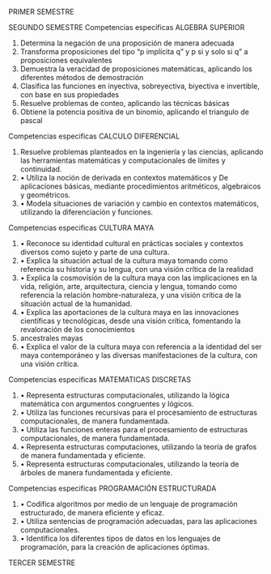 PRIMER SEMESTRE 

SEGUNDO SEMESTRE
Competencias especificas ALGEBRA SUPERIOR
1.	Determina la negación de una proposición de manera adecuada
2.	Transforma proposiciones del tipo “p implícita q” y p si y solo si q” a proposiciones equivalentes
3.	Demuestra la veracidad de proposiciones matemáticas, aplicando los diferentes métodos de demostración 
4.	Clasifica las funciones en inyectiva, sobreyectiva, biyectiva e invertible, con base en sus propiedades
5.	Resuelve problemas de conteo, aplicando las técnicas básicas 
6.	Obtiene la potencia positiva de un binomio, aplicando el triangulo de pascal 

Competencias especificas CALCULO DIFERENCIAL
1.	Resuelve problemas planteados en la ingeniería y las ciencias, aplicando las herramientas matemáticas y computacionales de límites y continuidad.
2.	• Utiliza la noción de derivada en contextos matemáticos y
De aplicaciones básicas, mediante procedimientos aritméticos, algebraicos y geométricos.
3.	• Modela situaciones de variación y cambio en contextos matemáticos, utilizando la diferenciación y funciones.

Competencias especificas CULTURA MAYA
1.	• Reconoce su identidad cultural en prácticas sociales y contextos diversos como sujeto y parte de una cultura.
2.	• Explica la situación actual de la cultura maya tomando como referencia su historia y su lengua, con una visión crítica de la realidad
3.	• Explica la cosmovisión de la cultura maya con las implicaciones en la vida, religión, arte, arquitectura, ciencia y lengua, tomando como referencia la relación hombre-naturaleza, y una visión crítica de la situación actual de la humanidad.
4.	• Explica las aportaciones de la cultura maya en las innovaciones científicas y tecnológicas, desde una visión crítica, fomentando la revaloración de los conocimientos
5.	ancestrales mayas
6.	• Explica el valor de la cultura maya con referencia a la identidad del ser maya contemporáneo y las diversas manifestaciones de la cultura, con una visión crítica.

Competencias especificas MATEMATICAS DISCRETAS 
1.	• Representa estructuras computacionales, utilizando la
 lógica matemática con argumentos congruentes y lógicos.
2.	• Utiliza las funciones recursivas para el procesamiento de estructuras computacionales, de manera fundamentada.
3.	• Utiliza las funciones enteras para el procesamiento de estructuras computacionales, de manera fundamentada.
4.	• Representa estructuras computaciones, utilizando la teoría de grafos de manera fundamentada y eficiente.
5.	• Representa estructuras computacionales, utilizando la
teoría de árboles de manera fundamentada y eficiente.

Competencias especificas PROGRAMACIÓN ESTRUCTURADA
1.	• Codifica algoritmos por medio de un lenguaje de programación estructurado, de manera eficiente y eficaz.
2.	• Utiliza sentencias de programación adecuadas, para las aplicaciones computacionales.
3.	• Identifica los diferentes tipos de datos en los lenguajes de programación, para la creación de aplicaciones óptimas.

TERCER SEMESTRE
